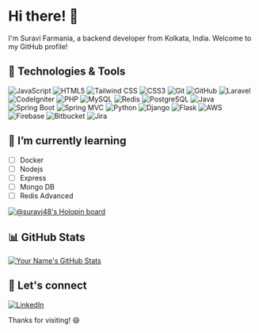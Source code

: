 # Hi there! 👋

I'm Suravi Farmania, a backend developer from Kolkata, India. Welcome to my GitHub profile!

## 🔧 Technologies & Tools
![JavaScript](https://img.shields.io/badge/-JavaScript-F7DF1E?logo=javascript&logoColor=black&style=flat)
![HTML5](https://img.shields.io/badge/-HTML5-E34F26?logo=html5&logoColor=white&style=flat)
![Tailwind CSS](https://img.shields.io/badge/-Tailwind%20CSS-38B2AC?logo=tailwind-css&logoColor=white&style=flat)
![CSS3](https://img.shields.io/badge/-CSS3-1572B6?logo=css3&logoColor=white&style=flat)
![Git](https://img.shields.io/badge/-Git-F05032?logo=git&logoColor=white&style=flat)
![GitHub](https://img.shields.io/badge/-GitHub-181717?logo=github&logoColor=white&style=flat)
![Laravel](https://img.shields.io/badge/-Laravel-FF2D20?logo=laravel&logoColor=white&style=flat)
![CodeIgniter](https://img.shields.io/badge/-CodeIgniter-EF4223?logo=codeigniter&logoColor=white&style=flat)
![PHP](https://img.shields.io/badge/-PHP-777BB4?logo=php&logoColor=white&style=flat)
![MySQL](https://img.shields.io/badge/-MySQL-4479A1?logo=mysql&logoColor=white&style=flat)
![Redis](https://img.shields.io/badge/-Redis-DC382D?logo=redis&logoColor=white&style=flat)
![PostgreSQL](https://img.shields.io/badge/-PostgreSQL-336791?logo=postgresql&logoColor=white&style=flat)
![Java](https://img.shields.io/badge/-Java-007396?logo=java&logoColor=white&style=flat)
![Spring Boot](https://img.shields.io/badge/-Spring%20Boot-6DB33F?logo=spring&logoColor=white&style=flat)
![Spring MVC](https://img.shields.io/badge/-Spring%20MVC-6DB33F?logo=spring&logoColor=white&style=flat)
![Python](https://img.shields.io/badge/-Python-3776AB?logo=python&logoColor=white&style=flat)
![Django](https://img.shields.io/badge/-Django-092E20?logo=django&logoColor=white&style=flat)
![Flask](https://img.shields.io/badge/-Flask-000000?logo=flask&logoColor=white&style=flat)
![AWS](https://img.shields.io/badge/-AWS-232F3E?logo=amazon-aws&logoColor=white&style=flat)
![Firebase](https://img.shields.io/badge/-Firebase-FFCA28?logo=firebase&logoColor=black&style=flat)
![Bitbucket](https://img.shields.io/badge/-Bitbucket-0052CC?logo=bitbucket&logoColor=white&style=flat)
![Jira](https://img.shields.io/badge/-Jira-0052CC?logo=jira&logoColor=white&style=flat)

## 🌱 I’m currently learning
- [ ] Docker
- [ ] Nodejs
- [ ] Express
- [ ] Mongo DB
- [ ] Redis Advanced

[![@suravi48's Holopin board](https://holopin.io/api/user/board?user=suravi48)](https://holopin.io/@suravi48)

## 📊 GitHub Stats
[![Your Name's GitHub Stats](https://github-readme-stats.vercel.app/api?username=suravi-farmania&show_icons=true&count_private=true&hide=contribs,issues&theme=radical)](https://github.com/suravi-farmania)

## 🤝 Let's connect
[![LinkedIn](https://img.shields.io/badge/-LinkedIn-0077B5?logo=linkedin&logoColor=white&style=flat)](https://www.linkedin.com/in/suravifarmania/)


Thanks for visiting! 😄

<!---
suravi-farmania/suravi-farmania is a ✨ special ✨ repository because its `README.md` (this file) appears on your GitHub profile.
You can click the Preview link to take a look at your changes.
--->

